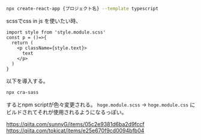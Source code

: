 ```bash
npx create-react-app {プロジェクト名} --template typescript
```

scssでcss in js を使いたい時、
```tsx
import style from 'style.module.scss'
const p = ()=>{
  return (
    <p className={style.text}>
      text
    </p>
  )
}

```

以下を導入する。

```bash
npx cra-sass
```

するとnpm scriptが色々変更される。
`hoge.module.scss` → `hoge.module.css` にビルドされてそれが使用されるようになるっぽい。

https://qiita.com/sunnyG/items/05c2e9381d6ba2d9fccf
https://qiita.com/tokicat/items/e25e670f9cd0094bfb04
